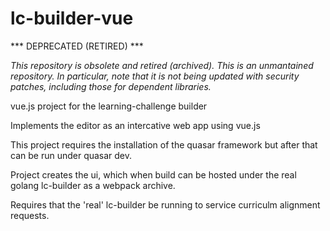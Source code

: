 # lc-builder-vue

*** DEPRECATED (RETIRED) ***

*This repository is obsolete and retired (archived). This is an unmantained repository. In particular, note that it is not being updated with security patches, including those for dependent libraries.*

vue.js project for the learning-challenge builder

Implements the editor as an intercative web app using vue.js

This project requires the installation of the quasar framework but after that
can be run under quasar dev.

Project creates the ui, which when build can be hosted under the real golang lc-builder
as a webpack archive.

Requires that the 'real' lc-builder be running to service curriculm alignment requests.


